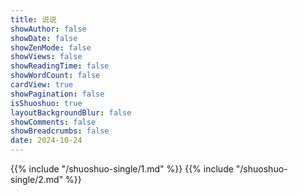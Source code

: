```yaml
---
title: 说说
showAuthor: false
showDate: false
showZenMode: false
showViews: false
showReadingTime: false
showWordCount: false
cardView: true
showPagination: false
isShuoshuo: true
layoutBackgroundBlur: false
showComments: false
showBreadcrumbs: false
date: 2024-10-24
---
```

{{% include "/shuoshuo-single/1.md" %}}
{{% include "/shuoshuo-single/2.md" %}}